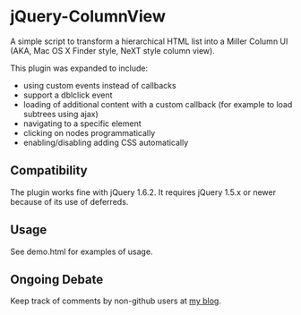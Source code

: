 jQuery-ColumnView
=================

A simple script to transform a hierarchical HTML list into a Miller
Column UI (AKA, Mac OS X Finder style, NeXT style column view).

This plugin was expanded to include:
- using custom events instead of callbacks
- support a dblclick event
- loading of additional content with a custom callback (for example to load subtrees using ajax)
- navigating to a specific element
- clicking on nodes programmatically
- enabling/disabling adding CSS automatically

Compatibility
-------------

The plugin works fine with jQuery 1.6.2. It requires jQuery 1.5.x or
newer because of its use of deferreds.

Usage
-----

See demo.html for examples of usage.

Ongoing Debate
--------------

Keep track of comments by non-github users at
[my blog](http://christianyates.com/blog/jquery/finder-column-view-hierarchical-lists-jquery).

